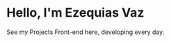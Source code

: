 <h1 align="left">Hello, I'm Ezequias Vaz</h1>

<p>See my Projects Front-end here, developing every day.</p>



